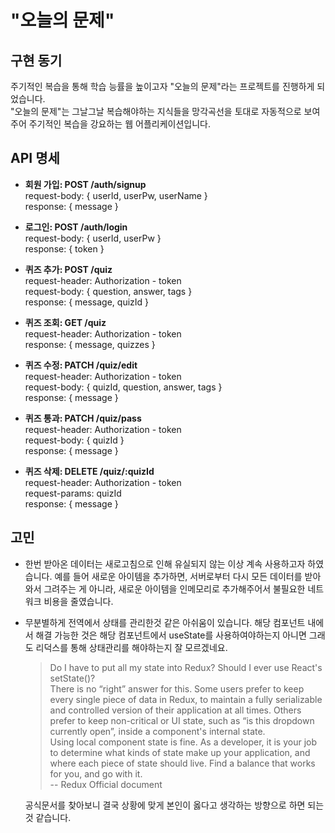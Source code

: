 # "오늘의 문제"

## 구현 동기

주기적인 복습을 통해 학습 능률을 높이고자 "오늘의 문제"라는 프로젝트를 진행하게 되었습니다.  
"오늘의 문제"는 그날그날 복습해야하는 지식들을 망각곡선을 토대로 자동적으로 보여주어 주기적인 복습을 강요하는 웹 어플리케이션입니다.

## API 명세

- **회원 가입: POST /auth/signup**  
  request-body: { userId, userPw, userName }  
  response: { message }  

- **로그인: POST /auth/login**  
  request-body: { userId, userPw }  
  response: { token }  

- **퀴즈 추가: POST /quiz**  
  request-header: Authorization - token  
  request-body: { question, answer, tags }  
  response: { message, quizId }  

- **퀴즈 조회: GET /quiz**  
  request-header: Authorization - token  
  response: { message, quizzes }  
  
- **퀴즈 수정: PATCH /quiz/edit**  
  request-header: Authorization - token  
  request-body: { quizId, question, answer, tags }  
  response: { message }  

- **퀴즈 통과: PATCH /quiz/pass**  
  request-header: Authorization - token  
  request-body: { quizId }  
  response: { message }  

- **퀴즈 삭제: DELETE /quiz/:quizId**  
  request-header: Authorization - token  
  request-params: quizId  
  response: { message }  

## 고민

- 한번 받아온 데이터는 새로고침으로 인해 유실되지 않는 이상 계속 사용하고자 하였습니다. 예를 들어 새로운 아이템을 추가하면, 서버로부터 다시 모든 데이터를 받아와서 그려주는 게 아니라, 새로운 아이템을 인메모리로 추가해주어서 불필요한 네트워크 비용을 줄였습니다.
- 무분별하게 전역에서 상태를 관리한것 같은 아쉬움이 있습니다. 해당 컴포넌트 내에서 해결 가능한 것은 해당 컴포넌트에서 useState를 사용하여야하는지 아니면 그래도 리덕스를 통해 상태관리를 해야하는지 잘 모르겠네요.
  > Do I have to put all my state into Redux? Should I ever use React's setState()?  
  There is no “right” answer for this. Some users prefer to keep every single piece of data in Redux, to maintain a fully serializable and controlled version of their application at all times. Others prefer to keep non-critical or UI state, such as “is this dropdown currently open”, inside a component's internal state.  
  Using local component state is fine. As a developer, it is your job to determine what kinds of state make up your application, and where each piece of state should live. Find a balance that works for you, and go with it.  
  -- Redux Official document

  공식문서를 찾아보니 결국 상황에 맞게 본인이 옳다고 생각하는 방향으로 하면 되는 것 같습니다.
